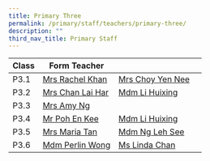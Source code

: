 ```yaml
---
title: Primary Three
permalink: /primary/staff/teachers/primary-three/
description: ""
third_nav_title: Primary Staff
---
```

| Class | Form Teacher | ||
| -------- | -------- | -------- |-------- |
|P3.1|[Mrs Rachel Khan](chiam_li_ming_rachel@schools.gov.sg)|[Mrs Choy Yen Nee ](tan_yen_nee@schools.gov.sg)|
|P3.2|[Mrs Chan Lai Har](lee_lai_har@schools.gov.sg)|[Mdm Li Huixing](loi_huey_shing@schools.gov.sg)|
|P3.3|[Mrs Amy Ng](fang_yingying_amy@schools.gov.sg)||
|P3.4|[Mr Poh En Kee](poh_en_kee@schools.gov.sg)|[Mdm Li Huixing](loi_huey_shing@schools.gov.sg)|
|P3.5|[Mrs Maria Tan](tan_maria_gostelow@schools.gov.sg)|[Mdm Ng Leh See](ng_leh_see@schools.gov.sg)|
|P3.6|[Mdm Perlin Wong ](perlin_astrid_wong@schools.gov.sg)|[Ms Linda Chan ](chan_pei_chui@schools.gov.sg)|